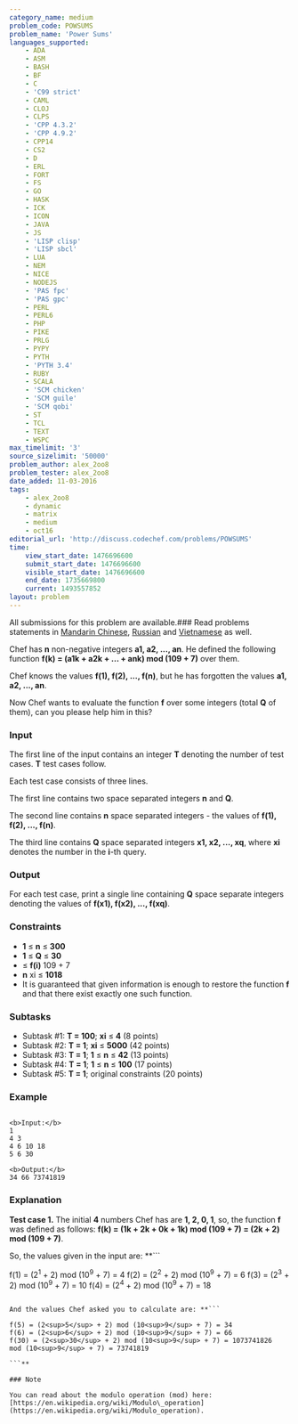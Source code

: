 ```yaml
---
category_name: medium
problem_code: POWSUMS
problem_name: 'Power Sums'
languages_supported:
    - ADA
    - ASM
    - BASH
    - BF
    - C
    - 'C99 strict'
    - CAML
    - CLOJ
    - CLPS
    - 'CPP 4.3.2'
    - 'CPP 4.9.2'
    - CPP14
    - CS2
    - D
    - ERL
    - FORT
    - FS
    - GO
    - HASK
    - ICK
    - ICON
    - JAVA
    - JS
    - 'LISP clisp'
    - 'LISP sbcl'
    - LUA
    - NEM
    - NICE
    - NODEJS
    - 'PAS fpc'
    - 'PAS gpc'
    - PERL
    - PERL6
    - PHP
    - PIKE
    - PRLG
    - PYPY
    - PYTH
    - 'PYTH 3.4'
    - RUBY
    - SCALA
    - 'SCM chicken'
    - 'SCM guile'
    - 'SCM qobi'
    - ST
    - TCL
    - TEXT
    - WSPC
max_timelimit: '3'
source_sizelimit: '50000'
problem_author: alex_2oo8
problem_tester: alex_2oo8
date_added: 11-03-2016
tags:
    - alex_2oo8
    - dynamic
    - matrix
    - medium
    - oct16
editorial_url: 'http://discuss.codechef.com/problems/POWSUMS'
time:
    view_start_date: 1476696600
    submit_start_date: 1476696600
    visible_start_date: 1476696600
    end_date: 1735669800
    current: 1493557852
layout: problem
---
```

All submissions for this problem are available.###  Read problems statements in [Mandarin Chinese](http://www.codechef.com/download/translated/OCT16/mandarin/POWSUMS.pdf), [Russian](http://www.codechef.com/download/translated/OCT16/russian/POWSUMS.pdf) and [Vietnamese](http://www.codechef.com/download/translated/OCT16/vietnamese/POWSUMS.pdf) as well.

Chef has **n** non-negative integers **a1, a2, ..., an**. He defined the following function **f(k) = (a1k + a2k + ... + ank) mod (109 + 7)** over them.

Chef knows the values **f(1), f(2), ..., f(n)**, but he has forgotten the values **a1, a2, ..., an**.

Now Chef wants to evaluate the function **f** over some integers (total **Q** of them), can you please help him in this?

### Input

The first line of the input contains an integer **T** denoting the number of test cases. **T** test cases follow.

Each test case consists of three lines.

The first line contains two space separated integers **n** and **Q**.

The second line contains **n** space separated integers - the values of **f(1), f(2), ..., f(n)**.

The third line contains **Q** space separated integers **x1, x2, ..., xq**, where **xi** denotes the number in the **i**-th query.

### Output

For each test case, print a single line containing **Q** space separate integers denoting the values of **f(x1), f(x2), ..., f(xq)**.

### Constraints

- **1** ≤ **n** ≤ **300**
- **1** ≤ **Q** ≤ **30**
- ≤ **f(i)** 109 + 7
- **n** xi ≤ **1018**
- It is guaranteed that given information is enough to restore the function **f** and that there exist exactly one such function.

### Subtasks

- Subtask #1: **T = 100**; **xi** ≤ **4** (8 points)
- Subtask #2: **T = 1**; **xi** ≤ **5000** (42 points)
- Subtask #3: **T = 1**; **1** ≤ **n** ≤ **42** (13 points)
- Subtask #4: **T = 1**; **1** ≤ **n** ≤ **100** (17 points)
- Subtask #5: **T = 1**; original constraints (20 points)

### Example

```

<b>Input:</b>
1
4 3
4 6 10 18
5 6 30

<b>Output:</b>
34 66 73741819

```
### Explanation

**Test case 1.** The initial **4** numbers Chef has are **1, 2, 0, 1**, so, the function **f** was defined as follows: **f(k) = (1k + 2k + 0k + 1k) mod (109 + 7) = (2k + 2) mod (109 + 7)**.

So, the values given in the input are: **```

f(1) = (2<sup>1</sup> + 2) mod (10<sup>9</sup> + 7) = 4
f(2) = (2<sup>2</sup> + 2) mod (10<sup>9</sup> + 7) = 6
f(3) = (2<sup>3</sup> + 2) mod (10<sup>9</sup> + 7) = 10
f(4) = (2<sup>4</sup> + 2) mod (10<sup>9</sup> + 7) = 18

```**

And the values Chef asked you to calculate are: **```

f(5) = (2<sup>5</sup> + 2) mod (10<sup>9</sup> + 7) = 34
f(6) = (2<sup>6</sup> + 2) mod (10<sup>9</sup> + 7) = 66
f(30) = (2<sup>30</sup> + 2) mod (10<sup>9</sup> + 7) = 1073741826  mod (10<sup>9</sup> + 7) = 73741819

```**

### Note

You can read about the modulo operation (mod) here: [https://en.wikipedia.org/wiki/Modulo\_operation](https://en.wikipedia.org/wiki/Modulo_operation).